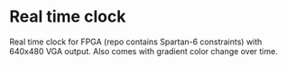 # Real time clock

Real time clock for FPGA (repo contains Spartan-6 constraints) with 640x480 VGA output. Also comes with gradient color change over time.

